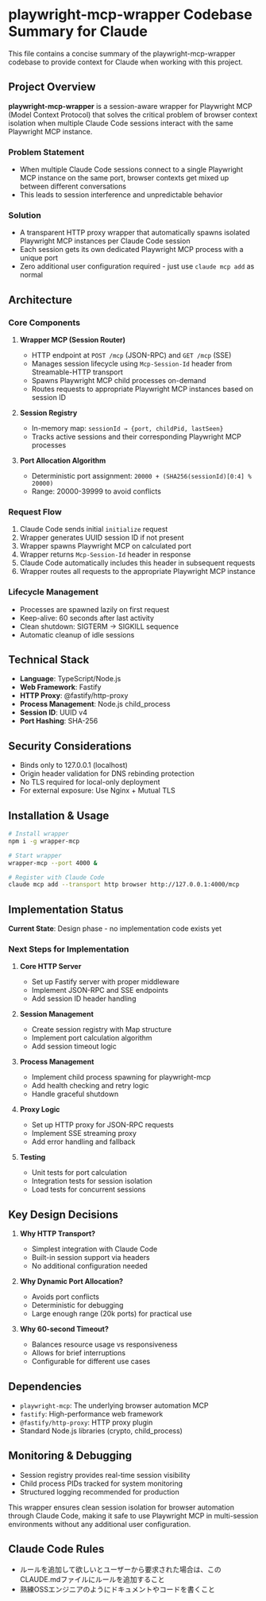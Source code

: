 # playwright-mcp-wrapper Codebase Summary for Claude

This file contains a concise summary of the playwright-mcp-wrapper codebase to provide context for Claude when working with this project.

## Project Overview

**playwright-mcp-wrapper** is a session-aware wrapper for Playwright MCP (Model Context Protocol) that solves the critical problem of browser context isolation when multiple Claude Code sessions interact with the same Playwright MCP instance.

### Problem Statement
- When multiple Claude Code sessions connect to a single Playwright MCP instance on the same port, browser contexts get mixed up between different conversations
- This leads to session interference and unpredictable behavior

### Solution
- A transparent HTTP proxy wrapper that automatically spawns isolated Playwright MCP instances per Claude Code session
- Each session gets its own dedicated Playwright MCP process with a unique port
- Zero additional user configuration required - just use `claude mcp add` as normal

## Architecture

### Core Components

1. **Wrapper MCP (Session Router)**
   - HTTP endpoint at `POST /mcp` (JSON-RPC) and `GET /mcp` (SSE)
   - Manages session lifecycle using `Mcp-Session-Id` header from Streamable-HTTP transport
   - Spawns Playwright MCP child processes on-demand
   - Routes requests to appropriate Playwright MCP instances based on session ID

2. **Session Registry**
   - In-memory map: `sessionId → {port, childPid, lastSeen}`
   - Tracks active sessions and their corresponding Playwright MCP processes

3. **Port Allocation Algorithm**
   - Deterministic port assignment: `20000 + (SHA256(sessionId)[0:4] % 20000)`
   - Range: 20000-39999 to avoid conflicts

### Request Flow

1. Claude Code sends initial `initialize` request
2. Wrapper generates UUID session ID if not present
3. Wrapper spawns Playwright MCP on calculated port
4. Wrapper returns `Mcp-Session-Id` header in response
5. Claude Code automatically includes this header in subsequent requests
6. Wrapper routes all requests to the appropriate Playwright MCP instance

### Lifecycle Management

- Processes are spawned lazily on first request
- Keep-alive: 60 seconds after last activity
- Clean shutdown: SIGTERM → SIGKILL sequence
- Automatic cleanup of idle sessions

## Technical Stack

- **Language**: TypeScript/Node.js
- **Web Framework**: Fastify
- **HTTP Proxy**: @fastify/http-proxy
- **Process Management**: Node.js child_process
- **Session ID**: UUID v4
- **Port Hashing**: SHA-256

## Security Considerations

- Binds only to 127.0.0.1 (localhost)
- Origin header validation for DNS rebinding protection
- No TLS required for local-only deployment
- For external exposure: Use Nginx + Mutual TLS

## Installation & Usage

```bash
# Install wrapper
npm i -g wrapper-mcp

# Start wrapper
wrapper-mcp --port 4000 &

# Register with Claude Code
claude mcp add --transport http browser http://127.0.0.1:4000/mcp
```

## Implementation Status

**Current State**: Design phase - no implementation code exists yet

### Next Steps for Implementation

1. **Core HTTP Server**
   - Set up Fastify server with proper middleware
   - Implement JSON-RPC and SSE endpoints
   - Add session ID header handling

2. **Session Management**
   - Create session registry with Map structure
   - Implement port calculation algorithm
   - Add session timeout logic

3. **Process Management**
   - Implement child process spawning for playwright-mcp
   - Add health checking and retry logic
   - Handle graceful shutdown

4. **Proxy Logic**
   - Set up HTTP proxy for JSON-RPC requests
   - Implement SSE streaming proxy
   - Add error handling and fallback

5. **Testing**
   - Unit tests for port calculation
   - Integration tests for session isolation
   - Load tests for concurrent sessions

## Key Design Decisions

1. **Why HTTP Transport?**
   - Simplest integration with Claude Code
   - Built-in session support via headers
   - No additional configuration needed

2. **Why Dynamic Port Allocation?**
   - Avoids port conflicts
   - Deterministic for debugging
   - Large enough range (20k ports) for practical use

3. **Why 60-second Timeout?**
   - Balances resource usage vs responsiveness
   - Allows for brief interruptions
   - Configurable for different use cases

## Dependencies

- `playwright-mcp`: The underlying browser automation MCP
- `fastify`: High-performance web framework
- `@fastify/http-proxy`: HTTP proxy plugin
- Standard Node.js libraries (crypto, child_process)

## Monitoring & Debugging

- Session registry provides real-time session visibility
- Child process PIDs tracked for system monitoring
- Structured logging recommended for production

This wrapper ensures clean session isolation for browser automation through Claude Code, making it safe to use Playwright MCP in multi-session environments without any additional user configuration.

## Claude Code Rules

- ルールを追加して欲しいとユーザーから要求された場合は、このCLAUDE.mdファイルにルールを追加すること
- 熟練OSSエンジニアのようにドキュメントやコードを書くこと